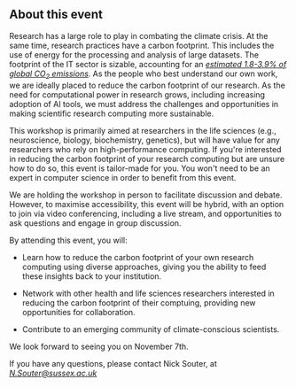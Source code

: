 ## About this event

Research has a large role to play in combating the climate crisis. At the same
time, research practices have a carbon footprint. This includes the use of
energy for the processing and analysis of large datasets. The footprint of the
IT sector is sizable, accounting for an [*estimated 1.8-3.9% of global
CO<sub>2</sub> emissions*](https://doi.org/10.1016/j.patter.2021.100340). As the
people who best understand our own work, we are ideally placed to reduce the
carbon footprint of our research. As the need for computational power in
research grows, including increasing adoption of AI tools, we must address the
challenges and opportunities in making scientific research computing more sustainable.


This workshop is primarily aimed at researchers in the life sciences (e.g.,
neuroscience, biology, biochemistry, genetics), but will have value for any
researchers who rely on high-performance computing. If you're interested in reducing the
carbon footprint of your research computing but are unsure how to do so, this event
is tailor-made for you. You won't need to be an expert in computer science in order
to benefit from this event.


We are holding the workshop in person to facilitate discussion and debate.
However, to maximise accessibility, this event will be hybrid, with an option to
join via video conferencing, including a live stream, and opportunities to ask
questions and engage in group discussion.

By attending this event, you will:

-   Learn how to reduce the carbon footprint of your own research computing
using diverse approaches, giving you the ability to feed these insights back to
your institution.

-   Network with other health and life sciences researchers interested in
reducing the carbon footprint of their comptuing, providing new opportunities
for collaboration.

-   Contribute to an emerging community of climate-conscious scientists.

We look forward to seeing you on November 7th.

If you have any questions, please contact Nick Souter, at
[*N.Souter@sussex.ac.uk*](mailto:N.Souter@sussex.ac.uk)
